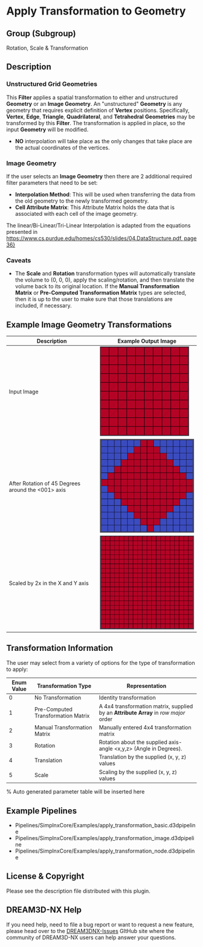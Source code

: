 # Apply Transformation to Geometry

## Group (Subgroup)

Rotation, Scale & Transformation

## Description

### Unstructured Grid Geometries

This **Filter** applies a spatial transformation to either and unstructured **Geometry** or an **Image Geometry**. An "unstructured" **Geometry** is any geometry that requires explicit definition of **Vertex** positions. Specifically, **Vertex**, **Edge**, **Triangle**, **Quadrilateral**, and **Tetrahedral** **Geometries** may be transformed by this **Filter**. The transformation is applied in place, so the input **Geometry** will be modified.

- **NO** interpolation will take place as the only changes that take place are the actual coordinates of the vertices.

### Image Geometry

If the user selects an **Image Geometry** then there are 2 additional required filter parameters that need to be set:

- **Interpolation Method**: This will be used when transferring the data from the old geometry to the newly transformed geometry.
- **Cell Attribute Matrix**: This Attribute Matrix holds the data that is associated with each cell of the image geometry.

The linear/Bi-Linear/Tri-Linear Interpolation is adapted from the equations presented
in [https://www.cs.purdue.edu/homes/cs530/slides/04.DataStructure.pdf, page 36}](https://www.cs.purdue.edu/homes/cs530/slides/04.DataStructure.pdf)

### Caveats

- The **Scale** and **Rotation** transformation types will automatically translate the volume to (0, 0, 0), apply the scaling/rotation, and then translate the volume back to its original location.  If the **Manual Transformation Matrix** or **Pre-Computed Transformation Matrix** types are selected, then it is up to the user to make sure that those translations are included, if necessary.

## Example Image Geometry Transformations

| Description | Example Output Image |
|-------------|----------------------|
| Input Image |  ![Input Image](Images/ApplyTransformation_AsRead.png) |
| After Rotation of 45 Degrees around the <001> axis | ![Rotation of 45 Degrees around the <0,0,1> axis](Images/ApplyTransformation_Rotated.png) |
| Scaled by 2x in the X and Y axis  | ![Scaled by 2x in the X and Y axis.](Images/ApplyTransformation_Scaled.png) |

## Transformation Information

The user may select from a variety of options for the type of transformation to apply:

| Enum Value | Transformation Type                | Representation                                                                       |
|------------|------------------------------------|--------------------------------------------------------------------------------------|
| 0          | No Transformation                  | Identity transformation                                                              |
| 1          | Pre-Computed Transformation Matrix | A 4x4 transformation matrix, supplied by an **Attribute Array** in *row major* order |
| 2          | Manual Transformation Matrix       | Manually entered 4x4 transformation matrix                                           |
| 3          | Rotation                           | Rotation about the supplied axis-angle <x,y,z> (Angle in Degrees).                   |
| 4          | Translation                        | Translation by the supplied (x, y, z) values                                         |
| 5          | Scale                              | Scaling by the supplied (x, y, z) values                                             |

% Auto generated parameter table will be inserted here

## Example Pipelines

- Pipelines/SimplnxCore/Examples/apply_transformation_basic.d3dpipeline
- Pipelines/SimplnxCore/Examples/apply_transformation_image.d3dpipeline
- Pipelines/SimplnxCore/Examples/apply_transformation_node.d3dpipeline

## License & Copyright

Please see the description file distributed with this plugin.

## DREAM3D-NX Help

If you need help, need to file a bug report or want to request a new feature, please head over to the [DREAM3DNX-Issues](https://github.com/BlueQuartzSoftware/DREAM3DNX-Issues/discussions) GItHub site where the community of DREAM3D-NX users can help answer your questions.
